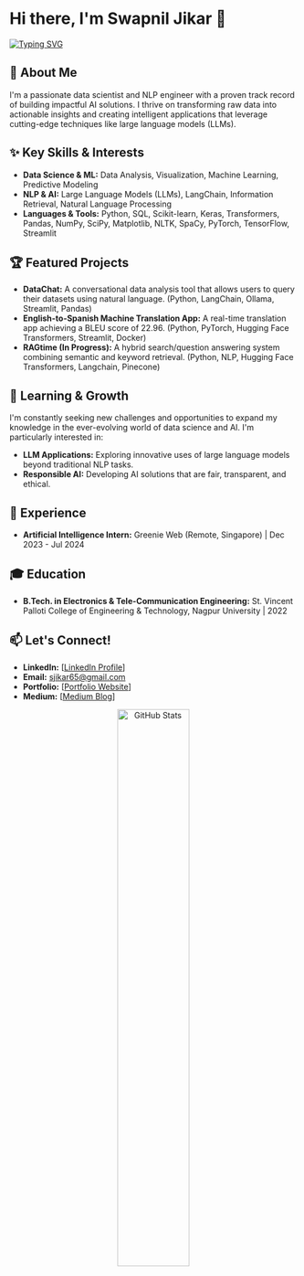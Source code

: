 # Hi there, I'm Swapnil Jikar 👋 

[![Typing SVG](https://readme-typing-svg.herokuapp.com?color=0366d6&lines=Data+Scientist+%F0%9F%94%A5;NLP+Engineer+%E2%9C%A8;AI+Enthusiast+%F0%9F%A4%96)](https://git.io/typing-svg)

## 🚀 About Me
I'm a passionate data scientist and NLP engineer with a proven track record of building impactful AI solutions. I thrive on transforming raw data into actionable insights and creating intelligent applications that leverage cutting-edge techniques like large language models (LLMs).

## ✨ Key Skills & Interests
* **Data Science & ML:** Data Analysis, Visualization, Machine Learning, Predictive Modeling
* **NLP & AI:** Large Language Models (LLMs), LangChain, Information Retrieval, Natural Language Processing
* **Languages & Tools:** Python, SQL, Scikit-learn, Keras, Transformers, Pandas, NumPy, SciPy, Matplotlib, NLTK, SpaCy, PyTorch, TensorFlow, Streamlit

## 🏆 Featured Projects

* **DataChat:** A conversational data analysis tool that allows users to query their datasets using natural language. (Python, LangChain, Ollama, Streamlit, Pandas)
* **English-to-Spanish Machine Translation App:** A real-time translation app achieving a BLEU score of 22.96. (Python, PyTorch, Hugging Face Transformers, Streamlit, Docker)
* **RAGtime (In Progress):** A hybrid search/question answering system combining semantic and keyword retrieval. (Python, NLP, Hugging Face Transformers, Langchain, Pinecone)

## 🌱 Learning & Growth

I'm constantly seeking new challenges and opportunities to expand my knowledge in the ever-evolving world of data science and AI. I'm particularly interested in:

* **LLM Applications:** Exploring innovative uses of large language models beyond traditional NLP tasks.
* **Responsible AI:** Developing AI solutions that are fair, transparent, and ethical.

## 💼 Experience
* **Artificial Intelligence Intern:** Greenie Web (Remote, Singapore) | Dec 2023 - Jul 2024

## 🎓 Education
* **B.Tech. in Electronics & Tele-Communication Engineering:** St. Vincent Palloti College of Engineering & Technology, Nagpur University | 2022

## 📫 Let's Connect!

* **LinkedIn:** [[LinkedIn Profile](https://www.linkedin.com/in/swapniljikar/)]
* **Email:** sjikar65@gmail.com
* **Portfolio:** [[Portfolio Website](https://sjikar65.wixsite.com/portfolio)]
* **Medium:** [[Medium Blog](https://medium.com/@sjikar65)]

<div align="center">
<a href="https://github.com/WizKnight">
<img src="http://github-readme-streak-stats.herokuapp.com?user=WizKnight&theme=neon-palenight" alt="GitHub Stats" width="50%"/>
</a>
</div>
